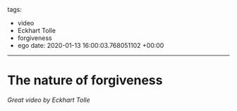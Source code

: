 tags:
- video
- Eckhart Tolle
- forgiveness
- ego
date: 2020-01-13 16:00:03.768051102 +00:00

---


# The nature of forgiveness

_Great video by Eckhart Tolle_

<YouTube src="https://www.youtube.com/watch?v=D9XHKqn22HY" />
